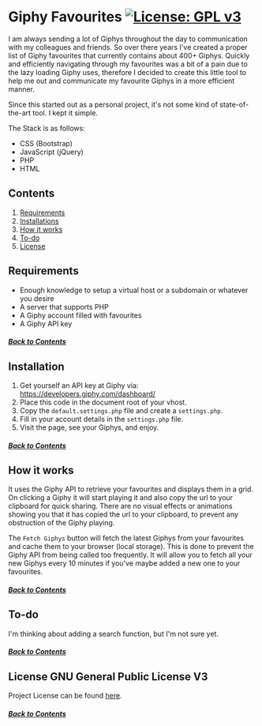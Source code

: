 # Giphy Favourites [![License: GPL v3](https://img.shields.io/badge/License-GPLv3-blue.svg)](LICENSE.md)

I am always sending a lot of Giphys throughout the day to communication with my colleagues and friends. So over there years I've created a proper list of Giphy favourites that currently contains about 400+ Giphys.
Quickly and efficiently navigating through my favourites was a bit of a pain due to the lazy loading Giphy uses, therefore I decided to create this little tool to help me out and communicate my favourite Giphys in a more efficient manner.

Since this started out as a personal project, it's not some kind of state-of-the-art tool. I kept it simple. 

The Stack is as follows:

- CSS (Bootstrap)
- JavaScript (jQuery) 
- PHP
- HTML

## Contents

1. [Requirements](#requirements)
2. [Installations](#installation)
3. [How it works](#how-it-works)
4. [To-do](#to-do)
5. [License](#license-gnu-general-public-license-v3)

## Requirements

- Enough knowledge to setup a virtual host or a subdomain or whatever you desire
- A server that supports PHP
- A Giphy account filled with favourites
- A Giphy API key

##### [Back to Contents](#contents)

## Installation

1. Get yourself an API key at Giphy via: https://developers.giphy.com/dashboard/
2. Place this code in the document root of your vhost.
3. Copy the `default.settings.php` file and create a `settings.php`.
4. Fill in your account details in the `settings.php` file.
5. Visit the page, see your Giphys, and enjoy.

##### [Back to Contents](#contents)

## How it works

It uses the Giphy API to retrieve your favourites and displays them in a grid.
On clicking a Giphy it will start playing it and also copy the url to your clipboard for quick sharing.
There are no visual effects or animations showing you that it has copied the url to your clipboard, to prevent any obstruction of the Giphy playing.

The `Fetch Giphys` button will fetch the latest Giphys from your favourites and cache them to your browser (local storage).
This is done to prevent the Giphy API from being called too frequently. 
It will allow you to fetch all your new Giphys every 10 minutes if you've maybe added a new one to your favourites.

##### [Back to Contents](#contents)

## To-do

I'm thinking about adding a search function, but I'm not sure yet.

##### [Back to Contents](#contents)

## License GNU General Public License V3
Project License can be found [here](LICENSE.md).

##### [Back to Contents](#contents)
